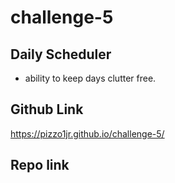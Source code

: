 # challenge-5

## Daily Scheduler
- ability to keep days clutter free.


## Github Link
https://pizzo1jr.github.io/challenge-5/
## Repo link 
